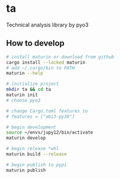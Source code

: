 # ta

Technical analysis library by pyo3

## How to develop

```bash
# install maturin or download from github
cargo install --locked maturin
# add ~/.cargo/bin to PATH
maturin --help

# initialize project
mkdir ta && cd ta
maturin init
# choose pyo3

# change Cargo.toml features to 
# features = ["abi3-py38"]

# begin development
source ~/envs/jupy12/bin/activate
maturin develop

# begin release *whl
maturin build --release

# begin publish to pypi
maturin publish
```